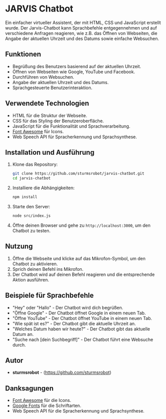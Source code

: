 # JARVIS Chatbot

Ein einfacher virtueller Assistent, der mit HTML, CSS und JavaScript erstellt wurde. Der Jarvis-Chatbot kann Sprachbefehle entgegennehmen und auf verschiedene Anfragen reagieren, wie z.B. das Öffnen von Webseiten, die Angabe der aktuellen Uhrzeit und des Datums sowie einfache Websuchen.

## Funktionen

- Begrüßung des Benutzers basierend auf der aktuellen Uhrzeit.
- Öffnen von Webseiten wie Google, YouTube und Facebook.
- Durchführen von Websuchen.
- Angabe der aktuellen Uhrzeit und des Datums.
- Sprachgesteuerte Benutzerinteraktion.

## Verwendete Technologien

- HTML für die Struktur der Webseite.
- CSS für das Styling der Benutzeroberfläche.
- JavaScript für die Funktionalität und Sprachverarbeitung.
- [Font Awesome](https://fontawesome.com/) für Icons.
- Web Speech API für Spracherkennung und Sprachsynthese.

## Installation und Ausführung

1. Klone das Repository:
    ```sh
    git clone https://github.com/sturmsrobot/jarvis-chatbot.git
    cd jarvis-chatbot
    ```

2. Installiere die Abhängigkeiten:
    ```sh
    npm install
    ```

3. Starte den Server:
    ```sh
    node src/index.js
    ```

4. Öffne deinen Browser und gehe zu `http://localhost:3000`, um den Chatbot zu testen.


## Nutzung

1. Öffne die Webseite und klicke auf das Mikrofon-Symbol, um den Chatbot zu aktivieren.
2. Sprich deinen Befehl ins Mikrofon.
3. Der Chatbot wird auf deinen Befehl reagieren und die entsprechende Aktion ausführen.

## Beispiele für Sprachbefehle

- "Hey" oder "Hallo" - Der Chatbot wird dich begrüßen.
- "Öffne Google" - Der Chatbot öffnet Google in einem neuen Tab.
- "Öffne YouTube" - Der Chatbot öffnet YouTube in einem neuen Tab.
- "Wie spät ist es?" - Der Chatbot gibt die aktuelle Uhrzeit an.
- "Welches Datum haben wir heute?" - Der Chatbot gibt das aktuelle Datum an.
- "Suche nach [dein Suchbegriff]" - Der Chatbot führt eine Websuche durch.


## Autor

- **sturmsrobot** - (https://github.com/sturmsrobot)

## Danksagungen

- [Font Awesome](https://fontawesome.com/) für die Icons.
- [Google Fonts](https://fonts.google.com/) für die Schriftarten.
- Web Speech API für die Spracherkennung und Sprachsynthese.
